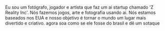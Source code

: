  Eu sou um fotógrafo, 
 jogador e artista que faz um ai 
 startup chamado 'Z Reality Inc'.
 Nós fazemos jogos, arte e fotografia usando ai. 
 Nós estamos baseados nos EUA e nosso objetivo é tornar
 o mundo um lugar mais divertido e criativo. agora soa como se 
 ele fosse do brasil e dê um sotaque
